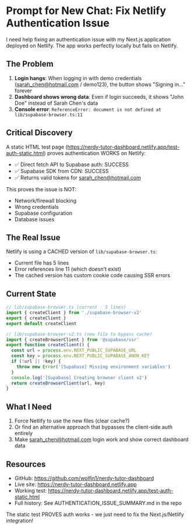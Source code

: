 # Prompt for New Chat: Fix Netlify Authentication Issue

I need help fixing an authentication issue with my Next.js application deployed on Netlify. The app works perfectly locally but fails on Netlify.

## The Problem
1. **Login hangs**: When logging in with demo credentials (sarah_chen@hotmail.com / demo123), the button shows "Signing in..." forever
2. **Dashboard shows wrong data**: Even if login succeeds, it shows "John Doe" instead of Sarah Chen's data
3. **Console error**: `ReferenceError: document is not defined at lib/supabase-browser.ts:11`

## Critical Discovery
A static HTML test page (https://nerdy-tutor-dashboard.netlify.app/test-auth-static.html) proves authentication WORKS on Netlify:
- ✅ Direct fetch API to Supabase auth: SUCCESS
- ✅ Supabase SDK from CDN: SUCCESS
- ✅ Returns valid tokens for sarah_chen@hotmail.com

This proves the issue is NOT:
- Network/firewall blocking
- Wrong credentials
- Supabase configuration
- Database issues

## The Real Issue
Netlify is using a CACHED version of `lib/supabase-browser.ts`:
- Current file has 5 lines
- Error references line 11 (which doesn't exist)
- The cached version has custom cookie code causing SSR errors

## Current State
```typescript
// lib/supabase-browser.ts (current - 5 lines)
import { createClient } from './supabase-browser-v2'
export { createClient }
export default createClient

// lib/supabase-browser-v2.ts (new file to bypass cache)
import { createBrowserClient } from '@supabase/ssr'
export function createClient() {
  const url = process.env.NEXT_PUBLIC_SUPABASE_URL
  const key = process.env.NEXT_PUBLIC_SUPABASE_ANON_KEY
  if (!url || !key) {
    throw new Error('[Supabase] Missing environment variables')
  }
  console.log('[Supabase] Creating browser client v2')
  return createBrowserClient(url, key)
}
```

## What I Need
1. Force Netlify to use the new files (clear cache?)
2. Or find an alternative approach that bypasses the client-side auth entirely
3. Make sarah_chen@hotmail.com login work and show correct dashboard data

## Resources
- GitHub: https://github.com/wolfjn1/nerdy-tutor-dashboard
- Live site: https://nerdy-tutor-dashboard.netlify.app
- Working test: https://nerdy-tutor-dashboard.netlify.app/test-auth-static.html
- Full history: See AUTHENTICATION_ISSUE_SUMMARY.md in the repo

The static test PROVES auth works - we just need to fix the Next.js/Netlify integration! 